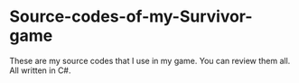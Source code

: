 # Source-codes-of-my-Survivor-game

These are my source codes that I use in my game. You can review them all. All written in C#.

